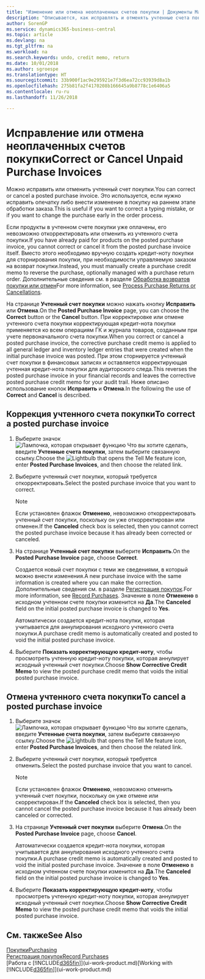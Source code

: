 ```yaml
---
title: "Изменение или отмена неоплаченных счетов покупки | Документы Майкрософт"
description: "Описывается, как исправлять и отменять учтенные счета покупки и автоматически создавать кредит-ноты покупки."
author: SorenGP
ms.service: dynamics365-business-central
ms.topic: article
ms.devlang: na
ms.tgt_pltfrm: na
ms.workload: na
ms.search.keywords: undo, credit memo, return
ms.date: 10/01/2018
ms.author: sgroespe
ms.translationtype: HT
ms.sourcegitcommit: 33b900f1ac9e295921e7f3d6ea72cc93939d8a1b
ms.openlocfilehash: 275b81fa2f4170208b166645a9b8778c1e6406a5
ms.contentlocale: ru-ru
ms.lasthandoff: 11/26/2018

---
```

# <a name="correct-or-cancel-unpaid-purchase-invoices"></a><span data-ttu-id="221e8-103">Исправление или отмена неоплаченных счетов покупки</span><span class="sxs-lookup"><span data-stu-id="221e8-103">Correct or Cancel Unpaid Purchase Invoices</span></span>
<span data-ttu-id="221e8-104">Можно исправить или отменить учтенный счет покупки.</span><span class="sxs-lookup"><span data-stu-id="221e8-104">You can correct or cancel a posted purchase invoice.</span></span> <span data-ttu-id="221e8-105">Это используется, если нужно исправить опечатку либо внести изменение в покупку на раннем этапе обработки заказа.</span><span class="sxs-lookup"><span data-stu-id="221e8-105">This is useful if you want to correct a typing mistake, or if you want to change the purchase early in the order process.</span></span>

<span data-ttu-id="221e8-106">Если продукты в учтенном счете покупки уже оплачены, его невозможно откорректировать или отменить из учтенного счета покупки.</span><span class="sxs-lookup"><span data-stu-id="221e8-106">If you have already paid for products on the posted purchase invoice, you cannot correct or cancel it from the posted purchase invoice itself.</span></span> <span data-ttu-id="221e8-107">Вместо этого необходимо вручную создать кредит-ноту покупки для сторнирования покупки, при необходимости управляемую заказом на возврат покупки.</span><span class="sxs-lookup"><span data-stu-id="221e8-107">Instead, you must manually create a purchase credit memo to reverse the purchase, optionally managed with a purchase return order.</span></span> <span data-ttu-id="221e8-108">Дополнительные сведения см. в разделе [Обработка возвратов покупки или отмен](purchasing-how-process-purchase-returns-cancellations.md)</span><span class="sxs-lookup"><span data-stu-id="221e8-108">For more information, see [Process Purchase Returns or Cancellations](purchasing-how-process-purchase-returns-cancellations.md).</span></span>

<span data-ttu-id="221e8-109">На странице **Учтенный счет покупки** можно нажать кнопку **Исправить** или **Отмена**.</span><span class="sxs-lookup"><span data-stu-id="221e8-109">On the **Posted Purchase Invoice** page, you can choose the **Correct** button or the **Cancel** button.</span></span> <span data-ttu-id="221e8-110">При корректировке или отмене учтенного счета покупки корректирующая кредит-нота покупки применяется ко всем операциям ГК и журнала товаров, созданным при учете первоначального счета покупки.</span><span class="sxs-lookup"><span data-stu-id="221e8-110">When you correct or cancel a posted purchase invoice, the corrective purchase credit memo is applied to all general ledger and inventory ledger entries that were created when the initial purchase invoice was posted.</span></span> <span data-ttu-id="221e8-111">При этом сторнируется учтенный счет покупки в финансовых записях и оставляется корректирующая учтенная кредит-нота покупки для аудиторского следа.</span><span class="sxs-lookup"><span data-stu-id="221e8-111">This reverses the posted purchase invoice in your financial records and leaves the corrective posted purchase credit memo for your audit trail.</span></span> <span data-ttu-id="221e8-112">Ниже описано использование кнопок **Исправить** и **Отмена**.</span><span class="sxs-lookup"><span data-stu-id="221e8-112">In the following the use of **Correct** and **Cancel** is described.</span></span>

## <a name="to-correct-a-posted-purchase-invoice"></a><span data-ttu-id="221e8-113">Коррекция учтенного счета покупки</span><span class="sxs-lookup"><span data-stu-id="221e8-113">To correct a posted purchase invoice</span></span>
1. <span data-ttu-id="221e8-114">Выберите значок ![Лампочка, которая открывает функцию Что вы хотите сделать](media/ui-search/search_small.png "Что вы хотите сделать"), введите **Учтенные счета покупки**, затем выберите связанную ссылку.</span><span class="sxs-lookup"><span data-stu-id="221e8-114">Choose the ![Lightbulb that opens the Tell Me feature](media/ui-search/search_small.png "Tell me what you want to do") icon, enter **Posted Purchase Invoices**, and then choose the related link.</span></span>  
2. <span data-ttu-id="221e8-115">Выберите учтенный счет покупки, который требуется откорректировать.</span><span class="sxs-lookup"><span data-stu-id="221e8-115">Select the posted purchase invoice that you want to correct.</span></span>  

    > [!NOTE]  
    >   <span data-ttu-id="221e8-116">Если установлен флажок **Отменено**, невозможно откорректировать учтенный счет покупки, поскольку он уже откорректирован или отменен.</span><span class="sxs-lookup"><span data-stu-id="221e8-116">If the **Canceled** check box is selected, then you cannot correct the posted purchase invoice because it has already been corrected or canceled.</span></span>
3. <span data-ttu-id="221e8-117">На странице **Учтенный счет покупки** выберите **Исправить**.</span><span class="sxs-lookup"><span data-stu-id="221e8-117">On the **Posted Purchase Invoice** page, choose **Correct**.</span></span>

    <span data-ttu-id="221e8-118">Создается новый счет покупки с теми же сведениями, в который можно внести изменения.</span><span class="sxs-lookup"><span data-stu-id="221e8-118">A new purchase invoice with the same information is created where you can make the correction.</span></span> <span data-ttu-id="221e8-119">Дополнительные сведения см. в разделе [Регистрация покупок](purchasing-how-record-purchases.md).</span><span class="sxs-lookup"><span data-stu-id="221e8-119">For more information, see [Record Purchases](purchasing-how-record-purchases.md).</span></span> <span data-ttu-id="221e8-120">Значение в поле **Отменено** в исходном учтенном счете покупки изменится на **Да**.</span><span class="sxs-lookup"><span data-stu-id="221e8-120">The **Canceled** field on the initial posted purchase invoice is changed to **Yes**.</span></span>

    <span data-ttu-id="221e8-121">Автоматически создается кредит-нота покупки, которая учитывается для аннулирования исходного учтенного счета покупки.</span><span class="sxs-lookup"><span data-stu-id="221e8-121">A purchase credit memo is automatically created and posted to void the initial posted purchase invoice.</span></span>
4. <span data-ttu-id="221e8-122">Выберите **Показать корректирующую кредит-ноту**, чтобы просмотреть учтенную кредит-ноту покупки, которая аннулирует исходный учтенный счет покупки.</span><span class="sxs-lookup"><span data-stu-id="221e8-122">Choose **Show Corrective Credit Memo** to view the posted purchase credit memo that voids the initial posted purchase invoice.</span></span>

## <a name="to-cancel-a-posted-purchase-invoice"></a><span data-ttu-id="221e8-123">Отмена учтенного счета покупки</span><span class="sxs-lookup"><span data-stu-id="221e8-123">To cancel a posted purchase invoice</span></span>
1. <span data-ttu-id="221e8-124">Выберите значок ![Лампочка, которая открывает функцию Что вы хотите сделать](media/ui-search/search_small.png "Что вы хотите сделать"), введите **Учтенные счета покупки**, затем выберите связанную ссылку.</span><span class="sxs-lookup"><span data-stu-id="221e8-124">Choose the ![Lightbulb that opens the Tell Me feature](media/ui-search/search_small.png "Tell me what you want to do") icon, enter **Posted Purchase Invoices**, and then choose the related link.</span></span>  
2. <span data-ttu-id="221e8-125">Выберите учтенный счет покупки, который требуется отменить.</span><span class="sxs-lookup"><span data-stu-id="221e8-125">Select the posted purchase invoice that you want to cancel.</span></span>

    > [!NOTE]  
    >   <span data-ttu-id="221e8-126">Если установлен флажок **Отменено**, невозможно отменить учтенный счет покупки, поскольку он уже отмене или скорректирован.</span><span class="sxs-lookup"><span data-stu-id="221e8-126">If the **Canceled** check box is selected, then you cannot cancel the posted purchase invoice because it has already been canceled or corrected.</span></span>
3. <span data-ttu-id="221e8-127">На странице **Учтенный счет покупки** выберите **Отмена**.</span><span class="sxs-lookup"><span data-stu-id="221e8-127">On the **Posted Purchase Invoice** page, choose **Cancel**.</span></span>

    <span data-ttu-id="221e8-128">Автоматически создается кредит-нота покупки, которая учитывается для аннулирования исходного учтенного счета покупки.</span><span class="sxs-lookup"><span data-stu-id="221e8-128">A purchase credit memo is automatically created and posted to void the initial posted purchase invoice.</span></span> <span data-ttu-id="221e8-129">Значение в поле **Отменено** в исходном учтенном счете покупки изменится на **Да**.</span><span class="sxs-lookup"><span data-stu-id="221e8-129">The **Canceled** field on the initial posted purchase invoice is changed to **Yes**.</span></span>
4. <span data-ttu-id="221e8-130">Выберите **Показать корректирующую кредит-ноту**, чтобы просмотреть учтенную кредит-ноту покупки, которая аннулирует исходный учтенный счет покупки.</span><span class="sxs-lookup"><span data-stu-id="221e8-130">Choose **Show Corrective Credit Memo** to view the posted purchase credit memo that voids the initial posted purchase invoice.</span></span>

## <a name="see-also"></a><span data-ttu-id="221e8-131">См. также</span><span class="sxs-lookup"><span data-stu-id="221e8-131">See Also</span></span>
[<span data-ttu-id="221e8-132">Покупки</span><span class="sxs-lookup"><span data-stu-id="221e8-132">Purchasing</span></span>](purchasing-manage-purchasing.md)  
[<span data-ttu-id="221e8-133">Регистрация покупок</span><span class="sxs-lookup"><span data-stu-id="221e8-133">Record Purchases</span></span>](purchasing-how-record-purchases.md)  
<span data-ttu-id="221e8-134">[Работа с [!INCLUDE[d365fin](includes/d365fin_md.md)]](ui-work-product.md)</span><span class="sxs-lookup"><span data-stu-id="221e8-134">[Working with [!INCLUDE[d365fin](includes/d365fin_md.md)]](ui-work-product.md)</span></span>

